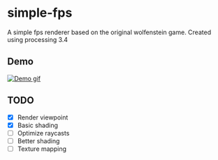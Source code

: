 # simple-fps
A simple fps renderer based on the original wolfenstein game. Created using processing 3.4

## Demo
[![Demo gif](https://i.gyazo.com/4e0d97e099a0eb5125716faeb91b3e0e.gif)](https://gyazo.com/4e0d97e099a0eb5125716faeb91b3e0e)

## TODO
* [x] Render viewpoint
* [x] Basic shading
* [ ] Optimize raycasts
* [ ] Better shading
* [ ] Texture mapping
